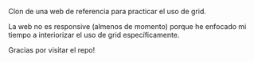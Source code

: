 Clon de una web de referencia para practicar el uso de grid. 

La web no es responsive (almenos de momento) porque he enfocado mi tiempo a interiorizar el uso de grid específicamente.

Gracias por visitar el repo!